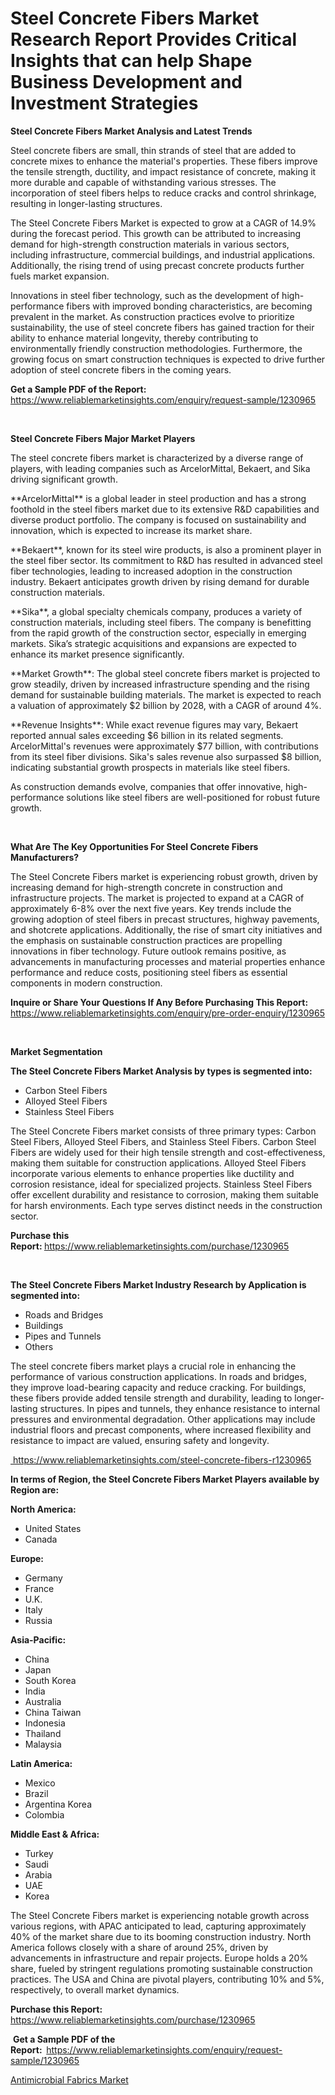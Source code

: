 <p><h1>Steel Concrete Fibers Market Research Report Provides Critical Insights that can help Shape Business Development and Investment Strategies</h1></p><p><strong>Steel Concrete Fibers Market Analysis and Latest Trends</strong></p>
<p><p>Steel concrete fibers are small, thin strands of steel that are added to concrete mixes to enhance the material's properties. These fibers improve the tensile strength, ductility, and impact resistance of concrete, making it more durable and capable of withstanding various stresses. The incorporation of steel fibers helps to reduce cracks and control shrinkage, resulting in longer-lasting structures.</p><p>The Steel Concrete Fibers Market is expected to grow at a CAGR of 14.9% during the forecast period. This growth can be attributed to increasing demand for high-strength construction materials in various sectors, including infrastructure, commercial buildings, and industrial applications. Additionally, the rising trend of using precast concrete products further fuels market expansion. </p><p>Innovations in steel fiber technology, such as the development of high-performance fibers with improved bonding characteristics, are becoming prevalent in the market. As construction practices evolve to prioritize sustainability, the use of steel concrete fibers has gained traction for their ability to enhance material longevity, thereby contributing to environmentally friendly construction methodologies. Furthermore, the growing focus on smart construction techniques is expected to drive further adoption of steel concrete fibers in the coming years.</p></p>
<p><strong>Get a Sample PDF of the Report:&nbsp;</strong> <a href="https://www.reliablemarketinsights.com/enquiry/request-sample/1230965?utm_campaign=3295&utm_medium=2&utm_source=Github&utm_content=ia&utm_term=02042025&utm_id=steel-concrete-fibers">https://www.reliablemarketinsights.com/enquiry/request-sample/1230965</a></p>
<p>&nbsp;</p>
<p><strong>Steel Concrete Fibers Major Market Players</strong></p>
<p><p>The steel concrete fibers market is characterized by a diverse range of players, with leading companies such as ArcelorMittal, Bekaert, and Sika driving significant growth. </p><p>**ArcelorMittal** is a global leader in steel production and has a strong foothold in the steel fibers market due to its extensive R&D capabilities and diverse product portfolio. The company is focused on sustainability and innovation, which is expected to increase its market share.</p><p>**Bekaert**, known for its steel wire products, is also a prominent player in the steel fiber sector. Its commitment to R&D has resulted in advanced steel fiber technologies, leading to increased adoption in the construction industry. Bekaert anticipates growth driven by rising demand for durable construction materials.</p><p>**Sika**, a global specialty chemicals company, produces a variety of construction materials, including steel fibers. The company is benefitting from the rapid growth of the construction sector, especially in emerging markets. Sika’s strategic acquisitions and expansions are expected to enhance its market presence significantly.</p><p>**Market Growth**: The global steel concrete fibers market is projected to grow steadily, driven by increased infrastructure spending and the rising demand for sustainable building materials. The market is expected to reach a valuation of approximately $2 billion by 2028, with a CAGR of around 4%.</p><p>**Revenue Insights**: While exact revenue figures may vary, Bekaert reported annual sales exceeding $6 billion in its related segments. ArcelorMittal's revenues were approximately $77 billion, with contributions from its steel fiber divisions. Sika's sales revenue also surpassed $8 billion, indicating substantial growth prospects in materials like steel fibers.</p><p>As construction demands evolve, companies that offer innovative, high-performance solutions like steel fibers are well-positioned for robust future growth.</p></p>
<p>&nbsp;</p>
<p><strong>What Are The Key Opportunities For Steel Concrete Fibers Manufacturers?</strong></p>
<p><p>The Steel Concrete Fibers market is experiencing robust growth, driven by increasing demand for high-strength concrete in construction and infrastructure projects. The market is projected to expand at a CAGR of approximately 6-8% over the next five years. Key trends include the growing adoption of steel fibers in precast structures, highway pavements, and shotcrete applications. Additionally, the rise of smart city initiatives and the emphasis on sustainable construction practices are propelling innovations in fiber technology. Future outlook remains positive, as advancements in manufacturing processes and material properties enhance performance and reduce costs, positioning steel fibers as essential components in modern construction.</p></p>
<p><strong>Inquire or Share Your Questions If Any Before Purchasing This Report:</strong> <a href="https://www.reliablemarketinsights.com/enquiry/pre-order-enquiry/1230965?utm_campaign=3295&utm_medium=2&utm_source=Github&utm_content=ia&utm_term=02042025&utm_id=steel-concrete-fibers">https://www.reliablemarketinsights.com/enquiry/pre-order-enquiry/1230965</a></p>
<p>&nbsp;</p>
<p><strong>Market Segmentation</strong></p>
<p><strong>The Steel Concrete Fibers Market Analysis by types is segmented into:</strong></p>
<p><ul><li>Carbon Steel Fibers</li><li>Alloyed Steel Fibers</li><li>Stainless Steel Fibers</li></ul></p>
<p><p>The Steel Concrete Fibers market consists of three primary types: Carbon Steel Fibers, Alloyed Steel Fibers, and Stainless Steel Fibers. Carbon Steel Fibers are widely used for their high tensile strength and cost-effectiveness, making them suitable for construction applications. Alloyed Steel Fibers incorporate various elements to enhance properties like ductility and corrosion resistance, ideal for specialized projects. Stainless Steel Fibers offer excellent durability and resistance to corrosion, making them suitable for harsh environments. Each type serves distinct needs in the construction sector.</p></p>
<p><strong>Purchase this Report:&nbsp;</strong><a href="https://www.reliablemarketinsights.com/purchase/1230965?utm_campaign=3295&utm_medium=2&utm_source=Github&utm_content=ia&utm_term=02042025&utm_id=steel-concrete-fibers">https://www.reliablemarketinsights.com/purchase/1230965</a></p>
<p>&nbsp;</p>
<p><strong>The Steel Concrete Fibers Market Industry Research by Application is segmented into:</strong></p>
<p><ul><li>Roads and Bridges</li><li>Buildings</li><li>Pipes and Tunnels</li><li>Others</li></ul></p>
<p><p>The steel concrete fibers market plays a crucial role in enhancing the performance of various construction applications. In roads and bridges, they improve load-bearing capacity and reduce cracking. For buildings, these fibers provide added tensile strength and durability, leading to longer-lasting structures. In pipes and tunnels, they enhance resistance to internal pressures and environmental degradation. Other applications may include industrial floors and precast components, where increased flexibility and resistance to impact are valued, ensuring safety and longevity.</p></p>
<p><a href="https://www.reliablemarketinsights.com/steel-concrete-fibers-r1230965?utm_campaign=3295&utm_medium=2&utm_source=Github&utm_content=ia&utm_term=02042025&utm_id=steel-concrete-fibers">&nbsp;https://www.reliablemarketinsights.com/steel-concrete-fibers-r1230965</a></p>
<p><strong>In terms of Region, the Steel Concrete Fibers Market Players available by Region are:</strong></p>
<p>
    <p> <strong> North America: </strong>
        <ul>
            <li>United States</li>
            <li>Canada</li>
        </ul>
        </p> 
    <p> <strong> Europe: </strong>
        <ul>
            <li>Germany</li>
            <li>France</li>
            <li>U.K.</li>
            <li>Italy</li>
            <li>Russia</li>
        </ul>
        </p> 
    <p> <strong> Asia-Pacific: </strong>
        <ul>
            <li>China</li>
            <li>Japan</li>
            <li>South Korea</li>
            <li>India</li>
            <li>Australia</li>
            <li>China Taiwan</li>
            <li>Indonesia</li>
            <li>Thailand</li>
            <li>Malaysia</li>
        </ul>
        </p> 
    <p> <strong> Latin America: </strong>
        <ul>
            <li>Mexico</li>
            <li>Brazil</li>
            <li>Argentina Korea</li>
            <li>Colombia</li>
        </ul>
        </p> 
    <p> <strong> Middle East & Africa: </strong>
        <ul>
            <li>Turkey</li>
            <li>Saudi</li>
            <li>Arabia</li>
            <li>UAE</li>
            <li>Korea</li>
        </ul>
    </p>
    </p>
<p><p>The Steel Concrete Fibers market is experiencing notable growth across various regions, with APAC anticipated to lead, capturing approximately 40% of the market share due to its booming construction industry. North America follows closely with a share of around 25%, driven by advancements in infrastructure and repair projects. Europe holds a 20% share, fueled by stringent regulations promoting sustainable construction practices. The USA and China are pivotal players, contributing 10% and 5%, respectively, to overall market dynamics.</p></p>
<p><strong>Purchase this Report: </strong><a href="https://www.reliablemarketinsights.com/purchase/1230965?utm_campaign=3295&utm_medium=2&utm_source=Github&utm_content=ia&utm_term=02042025&utm_id=steel-concrete-fibers">https://www.reliablemarketinsights.com/purchase/1230965</a></p>
<p>&nbsp;<strong>Get a Sample PDF of the Report:&nbsp;&nbsp;</strong><a href="https://www.reliablemarketinsights.com/enquiry/request-sample/1230965?utm_campaign=3295&utm_medium=2&utm_source=Github&utm_content=ia&utm_term=02042025&utm_id=steel-concrete-fibers">https://www.reliablemarketinsights.com/enquiry/request-sample/1230965</a></p>
<p><strong></strong></p>
<p><p><a href="https://github.com/bedelibekwe58/Market-Research-Report-List-1/blob/main/antimicrobial-fabrics-market.md?utm_campaign=3295&utm_medium=2&utm_source=Github&utm_content=ia&utm_term=02042025&utm_id=steel-concrete-fibers">Antimicrobial Fabrics Market</a></p></p>